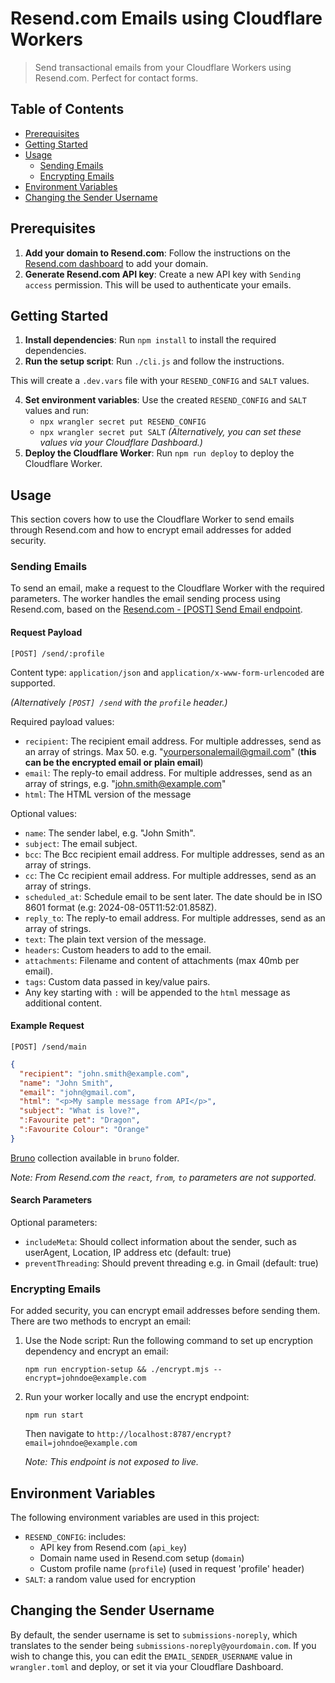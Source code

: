 # Resend.com Emails using Cloudflare Workers

> Send transactional emails from your Cloudflare Workers using Resend.com. Perfect for contact forms.

## Table of Contents
- [Prerequisites](#prerequisites)
- [Getting Started](#getting-started)
- [Usage](#usage)
  - [Sending Emails](#sending-emails)
  - [Encrypting Emails](#encrypting-emails)
- [Environment Variables](#environment-variables)
- [Changing the Sender Username](#changing-the-sender-username)

## Prerequisites

1. **Add your domain to Resend.com**: Follow the instructions on the [Resend.com dashboard](https://resend.com/docs/dashboard/domains/cloudflare) to add your domain.
2. **Generate Resend.com API key**: Create a new API key with `Sending access` permission. This will be used to authenticate your emails.

## Getting Started

1. **Install dependencies**: Run `npm install` to install the required dependencies.
2. **Run the setup script**: Run `./cli.js` and follow the instructions.

This will create a `.dev.vars` file with your `RESEND_CONFIG` and `SALT` values.

4. **Set environment variables**: Use the created `RESEND_CONFIG` and `SALT` values and run:
   * `npx wrangler secret put RESEND_CONFIG`
   * `npx wrangler secret put SALT`
   _(Alternatively, you can set these values via your Cloudflare Dashboard.)_
5. **Deploy the Cloudflare Worker**: Run `npm run deploy` to deploy the Cloudflare Worker.

## Usage

This section covers how to use the Cloudflare Worker to send emails through Resend.com and how to encrypt email addresses for added security.

### Sending Emails

To send an email, make a request to the Cloudflare Worker with the required parameters. The worker handles the email sending process using Resend.com, based on the [Resend.com - [POST] Send Email endpoint](https://resend.com/docs/api-reference/emails/send-email).

#### Request Payload
`[POST] /send/:profile`

Content type: `application/json` and `application/x-www-form-urlencoded` are supported.

_(Alternatively `[POST] /send` with the `profile` header.)_

Required payload values:
* `recipient`: The recipient email address. For multiple addresses, send as an array of strings. Max 50. e.g. "yourpersonalemail@gmail.com" (**this can be the encrypted email or plain email**)
* `email`: The reply-to email address. For multiple addresses, send as an array of strings, e.g. "john.smith@example.com"
* `html`: The HTML version of the message

Optional values:
* `name`: The sender label, e.g. "John Smith".
* `subject`: The email subject.
* `bcc`: The Bcc recipient email address. For multiple addresses, send as an array of strings.
* `cc`: The Cc recipient email address. For multiple addresses, send as an array of strings.
* `scheduled_at`: Schedule email to be sent later. The date should be in ISO 8601 format (e.g: 2024-08-05T11:52:01.858Z).
* `reply_to`: The reply-to email address. For multiple addresses, send as an array of strings.
* `text`: The plain text version of the message.
* `headers`: Custom headers to add to the email.
* `attachments`: Filename and content of attachments (max 40mb per email).
* `tags`: Custom data passed in key/value pairs.
* Any key starting with `:` will be appended to the `html` message as additional content.

#### Example Request

`[POST] /send/main`

```json
{
  "recipient": "john.smith@example.com",
  "name": "John Smith",
  "email": "john@gmail.com",
  "html": "<p>My sample message from API</p>",
  "subject": "What is love?",
  ":Favourite pet": "Dragon",
  ":Favourite Colour": "Orange"
}
```

[Bruno](https://www.usebruno.com/) collection available in `bruno` folder.

_Note: From Resend.com the `react`, `from`, `to` parameters are not supported._

#### Search Parameters

Optional parameters:
* `includeMeta`: Should collect information about the sender, such as userAgent, Location, IP address etc (default: true) 
* `preventThreading`: Should prevent threading e.g. in Gmail (default: true)

### Encrypting Emails

For added security, you can encrypt email addresses before sending them. There are two methods to encrypt an email:

1. Use the Node script:
   Run the following command to set up encryption dependency and encrypt an email:
      ```
      npm run encryption-setup && ./encrypt.mjs --encrypt=johndoe@example.com
      ```


2. Run your worker locally and use the encrypt endpoint:
   ```
   npm run start
   ```
   Then navigate to `http://localhost:8787/encrypt?email=johndoe@example.com`

   _Note: This endpoint is not exposed to live._

## Environment Variables

The following environment variables are used in this project:

* `RESEND_CONFIG`: includes:
  + API key from Resend.com (`api_key`)
  + Domain name used in Resend.com setup (`domain`)
  + Custom profile name (`profile`) (used in request 'profile' header)
* `SALT`: a random value used for encryption

## Changing the Sender Username

By default, the sender username is set to `submissions-noreply`, which translates to the sender being `submissions-noreply@yourdomain.com`. If you wish to change this, you can edit the `EMAIL_SENDER_USERNAME` value in `wrangler.toml` and deploy, or set it via your Cloudflare Dashboard.
